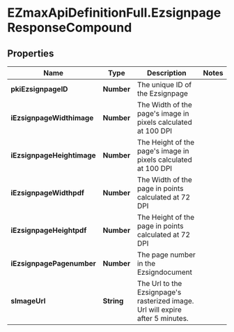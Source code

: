 # EZmaxApiDefinitionFull.EzsignpageResponseCompound

## Properties

Name | Type | Description | Notes
------------ | ------------- | ------------- | -------------
**pkiEzsignpageID** | **Number** | The unique ID of the Ezsignpage | 
**iEzsignpageWidthimage** | **Number** | The Width of the page&#39;s image in pixels calculated at 100 DPI | 
**iEzsignpageHeightimage** | **Number** | The Height of the page&#39;s image in pixels calculated at 100 DPI | 
**iEzsignpageWidthpdf** | **Number** | The Width of the page in points calculated at 72 DPI | 
**iEzsignpageHeightpdf** | **Number** | The Height of the page in points calculated at 72 DPI | 
**iEzsignpagePagenumber** | **Number** | The page number in the Ezsigndocument | 
**sImageUrl** | **String** | The Url to the Ezsignpage&#39;s rasterized image.  Url will expire after 5 minutes. | 



